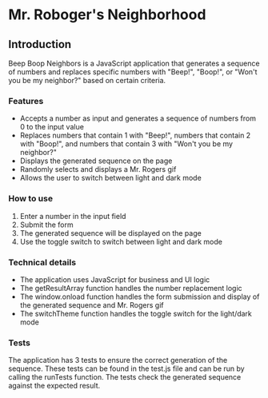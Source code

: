 # Mr. Roboger's Neighborhood

## Introduction
Beep Boop Neighbors is a JavaScript application that generates a sequence of numbers and replaces specific numbers with "Beep!", "Boop!", or "Won't you be my neighbor?" based on certain criteria.

### Features
* Accepts a number as input and generates a sequence of numbers from 0 to the input value
* Replaces numbers that contain 1 with "Beep!", numbers that contain 2 with "Boop!", and numbers that contain 3 with "Won't you be my neighbor?"
* Displays the generated sequence on the page
* Randomly selects and displays a Mr. Rogers gif
* Allows the user to switch between light and dark mode

### How to use
1. Enter a number in the input field
2. Submit the form
3. The generated sequence will be displayed on the page
4. Use the toggle switch to switch between light and dark mode

### Technical details
* The application uses JavaScript for business and UI logic
* The getResultArray function handles the number replacement logic
* The window.onload function handles the form submission and display of the generated sequence and Mr. Rogers gif
* The switchTheme function handles the toggle switch for the light/dark mode

### Tests
The application has 3 tests to ensure the correct generation of the sequence. These tests can be found in the test.js file and can be run by calling the runTests function. The tests check the generated sequence against the expected result.



